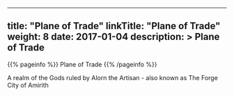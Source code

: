 
---
title: "Plane of Trade"
linkTitle: "Plane of Trade"
weight: 8
date: 2017-01-04
description: >
 Plane of Trade
---

{{% pageinfo %}}
Plane of Trade
{{% /pageinfo %}}

A realm of the Gods ruled by Alorn the Artisan - also known as The Forge City of Amirith 
